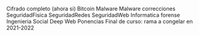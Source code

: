 Cifrado completo (ahora si)
Bitcoin
Malware
Malware correcciones
SeguridadFisica
SeguridadRedes
SeguridadWeb
Informatica forense
Ingenieria Social
Deep Web
Ponencias
Final de curso: rama a congelar en 2021-2022
